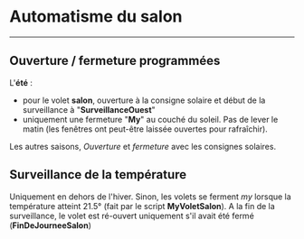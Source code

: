 # Automatisme du salon
---

## Ouverture / fermeture programmées

L'**été** :
  - pour le volet **salon**, ouverture à la consigne solaire et début de la surveillance à "**SurveillanceOuest**"
  - uniquement une fermeture "**My**" au couché du soleil. Pas de lever le matin (les fenêtres ont peut-être laissée ouvertes pour rafraîchir).

Les autres saisons, *Ouverture* et *fermeture* avec les consignes solaires.

## Surveillance de la température

Uniquement en dehors de l'hiver.
Sinon, les volets se ferment *my* lorsque la température atteint 21.5° (fait par le script **MyVoletSalon**).
A la fin de la surveillance, le volet est ré-ouvert uniquement s'il avait été fermé (**FinDeJourneeSalon**)

